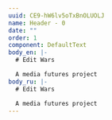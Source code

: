 ```yaml
---
uuid: CE9-hW6lv5oTxBnOLUOLJ
name: Header - 0
date: ""
order: 1
component: DefaultText
body_en: |-
  # Edit Wars

  A media futures project
body_ru: |-
  # Edit Wars

  A media futures project
---
```

